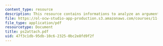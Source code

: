 ```yaml
---
content_type: resource
description: This resource contains informations to analyze an argument.
file: https://ol-ocw-studio-app-production.s3.amazonaws.com/courses/11-225-argumentation-and-communication-fall-2006/47f3c1db95db10c623250bc2e8fd9f2f_ps2attach.pdf
file_type: application/pdf
resourcetype: Document
title: ps2attach.pdf
uid: 47f3c1db-95db-10c6-2325-0bc2e8fd9f2f
---
```


